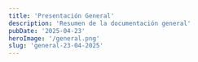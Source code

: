 ```yaml
---
title: 'Presentación General'
description: 'Resumen de la documentación general'
pubDate: '2025-04-23'
heroImage: '/general.png'
slug: 'general-23-04-2025'
---
```


